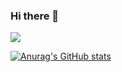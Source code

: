 ### Hi there 👋

<a href="https://visitcount.itsvg.in">
  <img src="https://visitcount.itsvg.in/api?id=Stbam&label=Profile%20Views&color=0&icon=8&pretty=false" />
</a>

[![Anurag's GitHub stats](https://github-readme-stats.vercel.app/api?username=stbam)](https://github.com/stbam/github-readme-stats)


<!--
**stbam/stbam** is a ✨ _special_ ✨ repository because its `README.md` (this file) appears on your GitHub profile.

Here are some ideas to get you started:

- 🔭 I’m currently working on ...
- 🌱 I’m currently learning ...
- 👯 I’m looking to collaborate on ...
- 🤔 I’m looking for help with ...
- 💬 Ask me about ...
- 📫 How to reach me: ...
- 😄 Pronouns: ...
- ⚡ Fun fact: ...
-->

